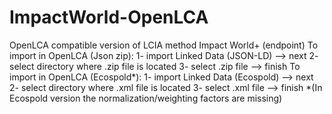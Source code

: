 # ImpactWorld-OpenLCA
OpenLCA compatible version of LCIA method Impact World+ (endpoint)
To import in OpenLCA (Json zip): 
  1- import Linked Data (JSON-LD) --> next
  2- select directory where .zip file is located
  3- select .zip file --> finish
To import in OpenLCA (Ecospold*): 
  1- import Linked Data (Ecospold) --> next
  2- select directory where .xml file is located
  3- select .xml file --> finish
  *(In Ecospold version the normalization/weighting factors are missing)
